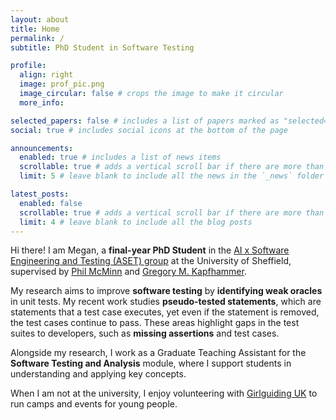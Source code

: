 ```yaml
---
layout: about
title: Home
permalink: /
subtitle: PhD Student in Software Testing

profile:
  align: right
  image: prof_pic.png
  image_circular: false # crops the image to make it circular
  more_info:

selected_papers: false # includes a list of papers marked as "selected={true}"
social: true # includes social icons at the bottom of the page

announcements:
  enabled: true # includes a list of news items
  scrollable: true # adds a vertical scroll bar if there are more than 3 news items
  limit: 5 # leave blank to include all the news in the `_news` folder

latest_posts:
  enabled: false
  scrollable: true # adds a vertical scroll bar if there are more than 3 new posts items
  limit: 4 # leave blank to include all the blog posts
---
```


Hi there! I am Megan, a **final-year PhD Student** in the [AI x Software Engineering and Testing (ASET) group](https://sheffield.ac.uk/cs/research/groups/testing) at the University of Sheffield, supervised by [Phil McMinn](https://philmcminn.com/) and [Gregory M. Kapfhammer](https://www.gregorykapfhammer.com/).

My research aims to improve **software testing** by **identifying weak oracles** in unit tests.
My recent work studies **pseudo-tested statements**, which are statements that a test case executes, yet even if the statement is removed, the test cases continue to pass.
These areas highlight gaps in the test suites to developers, such as **missing assertions** and test cases.

Alongside my research, I work as a Graduate Teaching Assistant for the **Software Testing and Analysis** module, where I support students in understanding and applying key concepts.

When I am not at the university, I enjoy volunteering with [Girlguiding UK](https://www.girlguiding.org.uk/) to run camps and events for young people.
